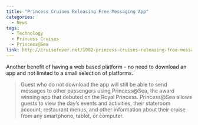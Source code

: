 ```yaml
---
title: "Princess Cruises Releasing Free Messaging App"
categories:
  - News
tags:
  - Technology
  - Princess Cruises
  - Princess@Sea
link: http://cruisefever.net/1002-princess-cruises-releasing-free-messaging-app/
---
```


Another benefit of having a web based platform - no need to download an app and not limited to a small selection of platforms.

>Guest who do not download the app will still be able to send messages to other passengers using Princess@Sea, the award winning app that debuted on the Royal Princess.  Princess@Sea allows guests to view the day’s events and activities, their stateroom account, restaurant menus, and other information about their cruise from any smartphone, tablet, or computer.

